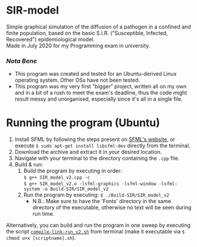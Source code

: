 # SIR-model
Simple graphical simulation of the diffusion of a pathogen in a confined and finite population, based on the basic S.I.R. ("Susceptible, Infected, Recovered") epidemiological model.  
Made in July 2020 for my Programming exam in university.

### _Nota Bene_
- This program was created and tested for an Ubuntu-derived Linux operating system. Other OSs have not been tested.
- This program was my very first "bigger" project, written all on my own and in a bit of a rush to meet the exam's deadline, thus the code might result messy and unorganised, especially since it's all in a single file.
  
# Running the program (Ubuntu)
1. Install SFML by following the steps present on [SFML's website](https://www.sfml-dev.org/tutorials/2.5/start-linux.php), or execute `$ sudo apt-get install libsfml-dev` directly from the terminal.
2. Download the archive and extract it in your desired location.
3. Navigate with your terminal to the directory containing the `.cpp` file.
4. Build & run:
   1. Build the program by executing in order:  
      `$ g++ SIR_model_v2.cpp -c`  
      `$ g++ SIR_model_v2.o -lsfml-graphics -lsfml-window -lsfml-system -o Build-SIR/SIR_model_v2`
   2. Run the program by executing: `$ ./Build-SIR/SIR_model_v2`
      - N.B.: Make sure to have the 'Fonts' directory in the same directory of the executable, otherwise no text will be seen during run time.  
 
Alternatively, you can build and run the program in one sweep by executing the script [`compile-link-run_v2.sh`](compile-link-run_v2.sh) from terminal (make it executable via `$ chmod u+x [scriptname].sh`).





